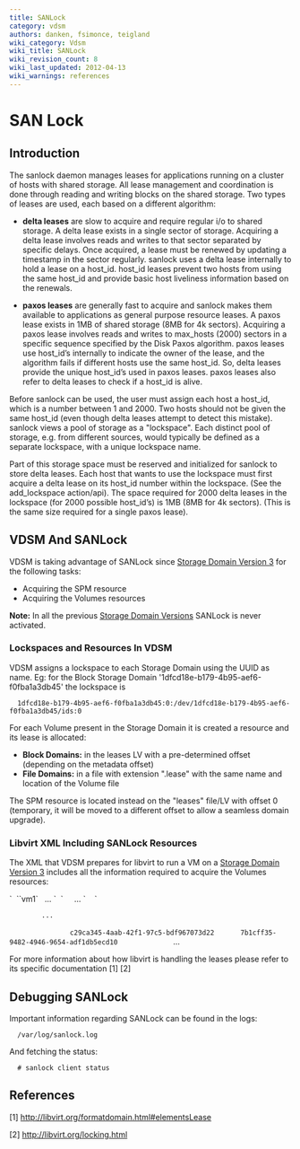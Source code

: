 ```yaml
---
title: SANLock
category: vdsm
authors: danken, fsimonce, teigland
wiki_category: Vdsm
wiki_title: SANLock
wiki_revision_count: 8
wiki_last_updated: 2012-04-13
wiki_warnings: references
---
```


# SAN Lock

## Introduction

The sanlock daemon manages leases for applications running on a cluster of hosts with shared storage. All lease management and coordination is done through reading and writing blocks on the shared storage. Two types of leases are used, each based on a different algorithm:

*   **delta leases** are slow to acquire and require regular i/o to shared storage. A delta lease exists in a single sector of storage. Acquiring a delta lease involves reads and writes to that sector separated by specific delays. Once acquired, a lease must be renewed by updating a timestamp in the sector regularly. sanlock uses a delta lease internally to hold a lease on a host_id. host_id leases prevent two hosts from using the same host_id and provide basic host liveliness information based on the renewals.

<!-- -->

*   **paxos leases** are generally fast to acquire and sanlock makes them available to applications as general purpose resource leases. A paxos lease exists in 1MB of shared storage (8MB for 4k sectors). Acquiring a paxos lease involves reads and writes to max_hosts (2000) sectors in a specific sequence specified by the Disk Paxos algorithm. paxos leases use host_id’s internally to indicate the owner of the lease, and the algorithm fails if different hosts use the same host_id. So, delta leases provide the unique host_id’s used in paxos leases. paxos leases also refer to delta leases to check if a host_id is alive.

Before sanlock can be used, the user must assign each host a host_id, which is a number between 1 and 2000. Two hosts should not be given the same host_id (even though delta leases attempt to detect this mistake). sanlock views a pool of storage as a "lockspace". Each distinct pool of storage, e.g. from different sources, would typically be defined as a separate lockspace, with a unique lockspace name.

Part of this storage space must be reserved and initialized for sanlock to store delta leases. Each host that wants to use the lockspace must first acquire a delta lease on its host_id number within the lockspace. (See the add_lockspace action/api). The space required for 2000 delta leases in the lockspace (for 2000 possible host_id’s) is 1MB (8MB for 4k sectors). (This is the same size required for a single paxos lease).

## VDSM And SANLock

VDSM is taking advantage of SANLock since [Storage Domain Version 3](Storage_Domain_Versions#Storage_Domain_Version_3) for the following tasks:

*   Acquiring the SPM resource
*   Acquiring the Volumes resources

**Note:** In all the previous [Storage Domain Versions](Storage_Domain_Versions) SANLock is never activated.

### Lockspaces and Resources In VDSM

VDSM assigns a lockspace to each Storage Domain using the UUID as name. Eg: for the Block Storage Domain '1dfcd18e-b179-4b95-aef6-f0fba1a3db45' the lockspace is

      1dfcd18e-b179-4b95-aef6-f0fba1a3db45:0:/dev/1dfcd18e-b179-4b95-aef6-f0fba1a3db45/ids:0

For each Volume present in the Storage Domain it is created a resource and its lease is allocated:

*   **Block Domains:** in the leases LV with a pre-determined offset (depending on the metadata offset)
*   **File Domains:** in a file with extension ".lease" with the same name and location of the Volume file

The SPM resource is located instead on the "leases" file/LV with offset 0 (temporary, it will be moved to a different offset to allow a seamless domain upgrade).

### Libvirt XML Including SANLock Resources

The XML that VDSM prepares for libvirt to run a VM on a [Storage Domain Version 3](Storage_Domain_Versions#Storage_Domain_Version_3) includes all the information required to acquire the Volumes resources:

<?xml version="1.0" encoding="utf-8"?>
<domain type="kvm">
`  `<name>`vm1`</name>
        ...
`  `<devices>
          ...
`    `<disk device="disk" snapshot="no" type="block">
            

            ...
`    `</disk>
`    `<lease>
`      `<key>`c29ca345-4aab-42f1-97c5-bdf967073d22`</key>
`      `<lockspace>`7b1cff35-9482-4946-9654-adf1db5ecd10`</lockspace>
`      `<target offset="109051904" path="/dev/7b1cff35-9482-4946-9654-adf1db5ecd10/leases"/>
`    `</lease>
          ...
`  `</devices>
</domain>

For more information about how libvirt is handling the leases please refer to its specific documentation [1] [2]

## Debugging SANLock

Important information regarding SANLock can be found in the logs:

      /var/log/sanlock.log

And fetching the status:

      # sanlock client status

## References

<references/>
<Category:Vdsm>

[1] <http://libvirt.org/formatdomain.html#elementsLease>

[2] <http://libvirt.org/locking.html>
